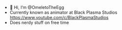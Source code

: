 - 👋 Hi, I’m @OmeletoTheEgg
- Currently known as animator at Black Plasma Studios https://www.youtube.com/c/BlackPlasmaStudios
- Does nerdy stuff on free time

<!---
OmeletoTheEgg/OmeletoTheEgg is a ✨ special ✨ repository because its `README.md` (this file) appears on your GitHub profile.
You can click the Preview link to take a look at your changes.
--->
